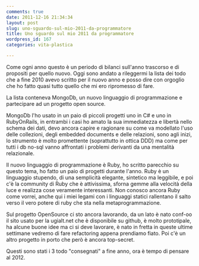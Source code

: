 ```yaml
---
comments: true
date: 2011-12-16 21:34:34
layout: post
slug: uno-sguardo-sul-mio-2011-da-programmatore
title: Uno sguardo sul mio 2011 da programmatore
wordpress_id: 167
categories: vita-plastica

---
```


Come ogni anno questo è un periodo di bilanci sull'anno trascorso e di propositi per quello nuovo. Oggi sono andato a rileggermi la lista dei todo che a fine 2010 avevo scritto per il nuovo anno e posso dire con orgoglio che ho fatto quasi tutto quello che mi ero ripromesso di fare.

La lista conteneva MongoDb, un nuovo linguaggio di programmazione e partecipare ad un progetto open source.

MongoDb l'ho usato in un paio di piccoli progetti uno in C# e uno in RubyOnRails, in entrambi i casi ho amato la sua immediatezza e libertà nello schema dei dati, devo ancora capire e ragionare su come va modellato l'uso delle collezioni, degli embedded documents e delle relazioni, sono agli inizi, lo strumento è molto promettente (soprattutto in ottica DDD) ma come per tutti i db no-sql vanno affrontati i problemi derivanti da una mentalità relazionale.

Il nuovo linguaggio di programmazione è Ruby, ho scritto parecchio su questo tema, ho fatto un paio di progetti durante l'anno. Ruby è un linguaggio stupendo, di una semplicità elegante, sintetico ma leggibile, e poi c'è la community di Ruby che è attivissima, sforna gemme alla velocità della luce e realizza cose veramente interessanti. Non conosco ancora Ruby come vorrei, anche qui i miei legami con i linguaggi statici rallentano il salto verso il vero potere di ruby che sta nella metaprogrammazione.

Sul progetto OpenSource ci sto ancora lavorando, da un lato è nato conf-oo il sito usato per la ugialt.net che è disponibile su github, è molto prototipale, ha alcune buone idee ma ci si deve lavorare, è nato in fretta in queste ultime settimane vedremo di fare refactoring appena prendiamo fiato. Poi c'è un altro progetto in porto che però è ancora top-secret.

Questi sono stati i 3 todo "consegnati" a fine anno, ora è tempo di pensare al 2012.
